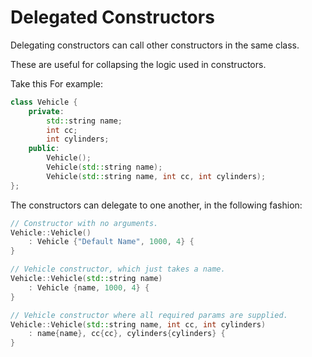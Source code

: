 # Delegated Constructors

Delegating constructors can call other constructors in the same class.

These are useful for collapsing the logic used in constructors.

Take this For example:

```cpp
class Vehicle {
    private:
        std::string name;
        int cc;
        int cylinders;
    public:
        Vehicle();
        Vehicle(std::string name);
        Vehicle(std::string name, int cc, int cylinders);
};
```

The constructors can delegate to one another, in the following fashion:

```cpp
// Constructor with no arguments.
Vehicle::Vehicle()
    : Vehicle {"Default Name", 1000, 4} {
}

// Vehicle constructor, which just takes a name.
Vehicle::Vehicle(std::string name)
    : Vehicle {name, 1000, 4} {
}

// Vehicle constructor where all required params are supplied.
Vehicle::Vehicle(std::string name, int cc, int cylinders)
    : name{name}, cc{cc}, cylinders{cylinders} {
}
```